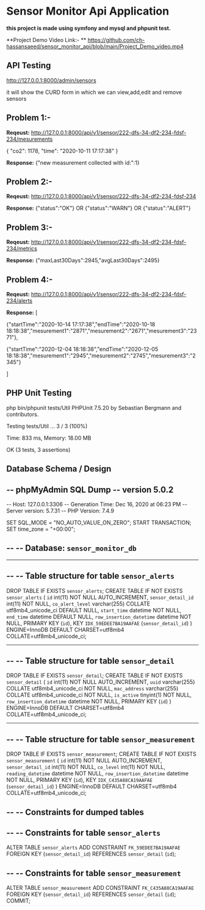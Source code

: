 # Sensor Monitor Api Application

**this project is made using symfony and mysql and phpunit test.**

**Project Demo Video Link:- **
https://github.com/ch-hassansaeed/sensor_monitor_api/blob/main/Project_Demo_video.mp4

## API Testing
http://127.0.0.1:8000/admin/sensors

it will show the CURD form in which we can view,add,edit and remove sensors

## Problem 1:-
**Reqeust:**
http://127.0.0.1:8000/api/v1/sensor/222-dfs-34-df2-234-fdsf-234/mesurements

{
"co2": 1178,
"time": "2020-10-11 17:17:38"
}

**Response:**
{"new measurement collected with id:":1}

## Problem 2:-
**Reqeust:**
http://127.0.0.1:8000/api/v1/sensor/222-dfs-34-df2-234-fdsf-234

**Response:**
{"status":"OK"}
OR
{"status":"WARN"}
OR
{"status":"ALERT"}

## Problem 3:-
**Reqeust:**
http://127.0.0.1:8000/api/v1/sensor/222-dfs-34-df2-234-fdsf-234/metrics

**Response:**
{"maxLast30Days":2945,"avgLast30Days":2495}

## Problem 4:-
**Reqeust:**
http://127.0.0.1:8000/api/v1/sensor/222-dfs-34-df2-234-fdsf-234/alerts

**Response:**
[

{"startTime":"2020-10-14 17:17:38","endTime":"2020-10-18 18:18:38","mesurement1":"2871","mesurement2":"2671","mesurement3":"2371"},

{"startTime":"2020-12-04 18:18:38","endTime":"2020-12-05 18:18:38","mesurement1":"2945","mesurement2":"2745","mesurement3":"2345"}

]


## PHP Unit Testing

php bin/phpunit tests/Util
PHPUnit 7.5.20 by Sebastian Bergmann and contributors.

Testing tests/Util
...                                                                 3 / 3 (100%)

Time: 833 ms, Memory: 18.00 MB

OK (3 tests, 3 assertions)


## Database Schema / Design

-- phpMyAdmin SQL Dump
-- version 5.0.2
--
-- Host: 127.0.0.1:3306
-- Generation Time: Dec 16, 2020 at 06:23 PM
-- Server version: 5.7.31
-- PHP Version: 7.4.9

SET SQL_MODE = "NO_AUTO_VALUE_ON_ZERO";
START TRANSACTION;
SET time_zone = "+00:00";

--
-- Database: `sensor_monitor_db`
--

-- --------------------------------------------------------

--
-- Table structure for table `sensor_alerts`
--

DROP TABLE IF EXISTS `sensor_alerts`;
CREATE TABLE IF NOT EXISTS `sensor_alerts` (
  `id` int(11) NOT NULL AUTO_INCREMENT,
  `sensor_detail_id` int(11) NOT NULL,
  `co_alert_level` varchar(255) COLLATE utf8mb4_unicode_ci DEFAULT NULL,
  `start_time` datetime NOT NULL,
  `end_time` datetime DEFAULT NULL,
  `row_insertion_datetime` datetime NOT NULL,
  PRIMARY KEY (`id`),
  KEY `IDX_59EDEE7BA19AAFAE` (`sensor_detail_id`)
) ENGINE=InnoDB DEFAULT CHARSET=utf8mb4 COLLATE=utf8mb4_unicode_ci;

-- --------------------------------------------------------

--
-- Table structure for table `sensor_detail`
--

DROP TABLE IF EXISTS `sensor_detail`;
CREATE TABLE IF NOT EXISTS `sensor_detail` (
  `id` int(11) NOT NULL AUTO_INCREMENT,
  `uuid` varchar(255) COLLATE utf8mb4_unicode_ci NOT NULL,
  `mac_address` varchar(255) COLLATE utf8mb4_unicode_ci NOT NULL,
  `is_active` tinyint(1) NOT NULL,
  `row_insertion_datetime` datetime NOT NULL,
  PRIMARY KEY (`id`)
) ENGINE=InnoDB DEFAULT CHARSET=utf8mb4 COLLATE=utf8mb4_unicode_ci;

-- --------------------------------------------------------

--
-- Table structure for table `sensor_measurement`
--

DROP TABLE IF EXISTS `sensor_measurement`;
CREATE TABLE IF NOT EXISTS `sensor_measurement` (
  `id` int(11) NOT NULL AUTO_INCREMENT,
  `sensor_detail_id` int(11) NOT NULL,
  `co_level` int(11) NOT NULL,
  `reading_datetime` datetime NOT NULL,
  `row_insertion_datetime` datetime NOT NULL,
  PRIMARY KEY (`id`),
  KEY `IDX_C435A88CA19AAFAE` (`sensor_detail_id`)
) ENGINE=InnoDB DEFAULT CHARSET=utf8mb4 COLLATE=utf8mb4_unicode_ci;

--
-- Constraints for dumped tables
--

--
-- Constraints for table `sensor_alerts`
--
ALTER TABLE `sensor_alerts`
  ADD CONSTRAINT `FK_59EDEE7BA19AAFAE` FOREIGN KEY (`sensor_detail_id`) REFERENCES `sensor_detail` (`id`);

--
-- Constraints for table `sensor_measurement`
--
ALTER TABLE `sensor_measurement`
  ADD CONSTRAINT `FK_C435A88CA19AAFAE` FOREIGN KEY (`sensor_detail_id`) REFERENCES `sensor_detail` (`id`);
COMMIT;




